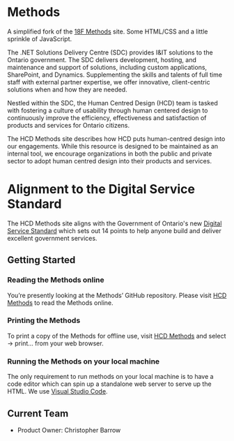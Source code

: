 # Methods
A simplified fork of the [18F Methods](https://github.com/18F/methods) site. Some HTML/CSS and a little sprinkle of JavaScript. 

The .NET Solutions Delivery Centre (SDC) provides I&IT solutions to the Ontario government. The SDC delivers development, hosting, and maintenance and support of solutions, including custom applications, SharePoint, and Dynamics. Supplementing the skills and talents of full time staff with external partner expertise, we offer innovative, client-centric solutions when and how they are needed.

Nestled within the SDC, the Human Centred Design (HCD) team is tasked with fostering a culture of usability through human centered design to continuously improve the efficiency, effectiveness and satisfaction of products and services for Ontario citizens.

The HCD Methods site describes how HCD puts human-centred design into our engagements. While this resource is designed to be maintained as an internal tool, we encourage organizations in both the public and private sector to adopt human centred design into their products and services.

# Alignment to the Digital Service Standard
The HCD Methods site aligns with the Government of Ontario's new [Digital Service Standard](https://www.ontario.ca/page/digital-service-standard) which sets out 14 points to help anyone build and deliver excellent government services.  

## Getting Started

### Reading the Methods online
You’re presently looking at the Methods’ GitHub repository. Please visit [HCD Methods](https://hcdmethods.azurewebsites.net/) to read the Methods online.

### Printing the Methods
To print a copy of the Methods for offline use, visit [HCD Methods](https://hcdmethods.azurewebsites.net/) and select -> print… from your web browser.

### Running the Methods on your local machine
The only requirement to run methods on your local machine is to have a code editor which can spin up a standalone web server to serve up the HTML. We use [Visual Studio Code](https://code.visualstudio.com/). 

## Current Team
* Product Owner: Christopher Barrow

